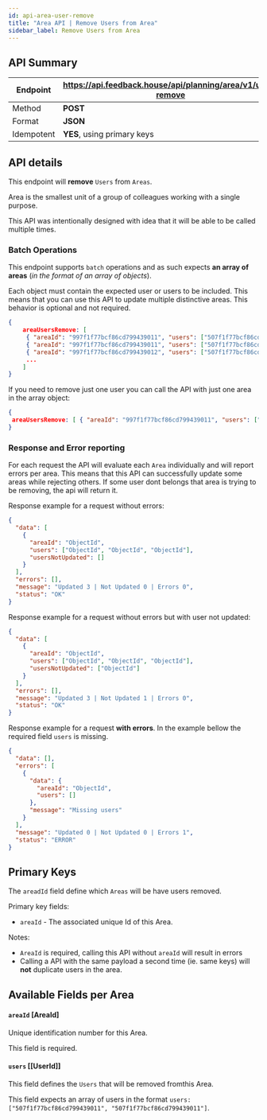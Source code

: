 ```yaml
---
id: api-area-user-remove
title: "Area API | Remove Users from Area"
sidebar_label: Remove Users from Area
---
```


## API Summary

| Endpoint   | **https://api.feedback.house/api/planning/area/v1/user-remove** |
| ---------- | --------------------------------------------------------------- |
| Method     | **POST**                                                        |
| Format     | **JSON**                                                        |
| Idempotent | **YES**, using primary keys                                     |

## API details

This endpoint will **remove** `Users` from `Areas`.

Area is the smallest unit of a group of colleagues working with a single purpose.

This API was intentionally designed with idea that it will be able to be called multiple times.

### Batch Operations

This endpoint supports `batch` operations and as such expects **an array of areas** (_in the format of an array of objects_).

Each object must contain the expected user or users to be included. This means that you can use this API to update multiple distinctive areas. This behavior is optional and not required.

```json
{
    areaUsersRemove: [
     { "areaId": "997f1f77bcf86cd799439011", "users": ["507f1f77bcf86cd799439011","507f1f77bcf86cd799439012"] },
     { "areaId": "997f1f77bcf86cd799439011", "users": ["507f1f77bcf86cd799439014","507f1f77bcf86cd799439016"] },
     { "areaId": "997f1f77bcf86cd799439012", "users": ["507f1f77bcf86cd799439011"] },
     ...
    ]
}
```

If you need to remove just one user you can call the API with just one area in the array object:

```json
{
 areaUsersRemove: [ { "areaId": "997f1f77bcf86cd799439011", "users": ["507f1f77bcf86cd799439011"] },]
}
```

### Response and Error reporting

For each request the API will evaluate each `Area` individually and will report errors per area. This means that this API can successfully update some areas while rejecting others. If some user dont belongs that area is trying to be removing, the api will return it.

Response example for a request without errors:

```json
{
  "data": [
    {
      "areaId": "ObjectId",
      "users": ["ObjectId", "ObjectId", "ObjectId"],
      "usersNotUpdated": []
    }
  ],
  "errors": [],
  "message": "Updated 3 | Not Updated 0 | Errors 0",
  "status": "OK"
}
```

Response example for a request without errors but with user not updated:

```json
{
  "data": [
    {
      "areaId": "ObjectId",
      "users": ["ObjectId", "ObjectId", "ObjectId"],
      "usersNotUpdated": ["ObjectId"]
    }
  ],
  "errors": [],
  "message": "Updated 3 | Not Updated 1 | Errors 0",
  "status": "OK"
}
```

Response example for a request **with errors**. In the example bellow the required field `users` is missing.

```json
{
  "data": [],
  "errors": [
    {
      "data": {
        "areaId": "ObjectId",
        "users": []
      },
      "message": "Missing users"
    }
  ],
  "message": "Updated 0 | Not Updated 0 | Errors 1",
  "status": "ERROR"
}
```

## Primary Keys

The `areadId` field define which `Areas` will be have users removed.

Primary key fields:

- `areaId` - The associated unique Id of this Area.

Notes:

- `AreaId` is required, calling this API without `areaId` will result in errors
- Calling a API with the same payload a second time (ie. same keys) will **not** duplicate users in the area.

## Available Fields per Area

#### `areaId` [AreaId]

Unique identification number for this Area.

This field is required.

#### `users` [[UserId]]

This field defines the `Users` that will be removed fromthis Area.

This field expects an array of users in the format `users: ["507f1f77bcf86cd799439011", "507f1f77bcf86cd799439011"]`.
